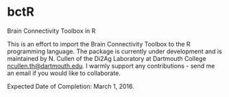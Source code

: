 # bctR
Brain Connectivity Toolbox in R

This is an effort to import the Brain Connectivity Toolbox to the R programming language. The package is currently under development and is maintained by N. Cullen of the Di2Ag Laboratory at Dartmouth College <ncullen.th@dartmouth.edu>. I warmly support any contributions - send me an email if you would like to collaborate. 

Expected Date of Completion: March 1, 2016.
